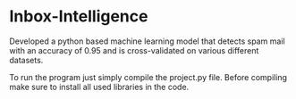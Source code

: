 # Inbox-Intelligence
Developed a python based machine learning model that detects spam mail with an accuracy of 0.95 and is cross-validated on various different datasets.


To run the program just simply compile the project.py file.
Before compiling make sure to install all used libraries in the code.
